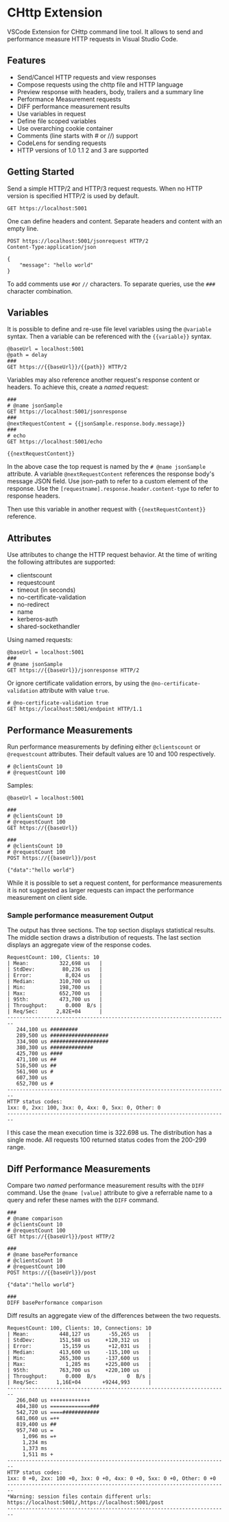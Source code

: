 # CHttp Extension

VSCode Extension for CHttp command line tool. It allows to send and performance measure HTTP requests in Visual Studio Code. 

## Features

- Send/Cancel HTTP requests and view responses
- Compose requests using the chttp file and HTTP language
- Preview response with headers, body, trailers and a summary line
- Performance Measurement requests
- DIFF performance measurement results
- Use variables in request
- Define file scoped variables
- Use overarching cookie container
- Comments (line starts with # or //) support
- CodeLens for sending requests
- HTTP versions of 1.0 1.1 2 and 3 are supported

## Getting Started

Send a simple HTTP/2 and HTTP/3 request requests. When no HTTP version is specified HTTP/2 is used by default.

```http
GET https://localhost:5001
```

One can define headers and content. Separate headers and content with an empty line.

```http
POST https://localhost:5001/jsonrequest HTTP/2
Content-Type:application/json

{
    "message": "hello world"
}
```

To add comments use `#`or `//` characters. To separate queries, use the `###` character combination.

## Variables

It is possible to define and re-use file level variables using the `@variable` syntax. Then a variable can be referenced with the `{{variable}}` syntax.

```http
@baseUrl = localhost:5001
@path = delay
###
GET https://{{baseUrl}}/{{path}} HTTP/2
```

Variables may also reference another request's response content or headers. To achieve this, create a *named* request:

```http
###
# @name jsonSample
GET https://localhost:5001/jsonresponse
###
@nextRequestContent = {{jsonSample.response.body.message}}
###
# echo
GET https://localhost:5001/echo

{{nextRequestContent}}
```

In the above case the top request is named by the `# @name jsonSample` attribute. A variable `@nextRequestContent` references the response body's message JSON field. Use json-path to refer to a custom element of the response. Use the `[requestname].response.header.content-type` to refer to response headers.

Then use this variable in another request with `{{nextRequestContent}}` reference.

## Attributes

Use attributes to change the HTTP request behavior. At the time of writing the following attributes are supported:

- clientscount
- requestcount
- timeout (in seconds)
- no-certificate-validation
- no-redirect
- name
- kerberos-auth
- shared-sockethandler

Using named requests:

```
@baseUrl = localhost:5001
###
# @name jsonSample
GET https://{{baseUrl}}/jsonresponse HTTP/2
```

Or ignore certificate validation errors, by using the `@no-certificate-validation` attribute with value `true`.

```http
# @no-certificate-validation true
GET https://localhost:5001/endpoint HTTP/1.1
```

## Performance Measurements

Run performance measurements by defining either `@clientscount` or `@requestcount` attributes. Their default values are 10 and 100 respectively. 

```
# @clientsCount 10
# @requestCount 100
```

Samples:

```http
@baseUrl = localhost:5001

###
# @clientsCount 10
# @requestCount 100
GET https://{{baseUrl}}

###
# @clientsCount 10
# @requestCount 100
POST https://{{baseUrl}}/post

{"data":"hello world"}
```


While it is possible to set a request content, for performance measurements it is not suggested as larger requests can impact the performance measurement on client side.

### Sample performance measurement Output

The output has three sections. The top section displays statistical results. The middle section draws a distribution of requests. The last section displays an aggregate view of the response codes.

```
RequestCount: 100, Clients: 10
| Mean:          322,698 us   |
| StdDev:         80,236 us   |
| Error:           8,024 us   |
| Median:        310,700 us   |
| Min:           198,700 us   |
| Max:           652,700 us   |
| 95th:          473,700 us   |
| Throughput:      0.000  B/s |
| Req/Sec:      2,82E+04      |
------------------------------------------------------------------------
   244,100 us #########
   289,500 us ###################
   334,900 us ###################
   380,300 us ##############
   425,700 us ####
   471,100 us ##
   516,500 us ##
   561,900 us #
   607,300 us 
   652,700 us #
------------------------------------------------------------------------
HTTP status codes:
1xx: 0, 2xx: 100, 3xx: 0, 4xx: 0, 5xx: 0, Other: 0
------------------------------------------------------------------------
```

I this case the mean execution time is 322.698 us. The distribution has a single mode. All requests 100 returned status codes from the 200-299 range.

## Diff Performance Measurements

Compare two *named* performance measurement results with the `DIFF` command. Use the `@name [value]` attribute to give a referrable name to a query and refer these names with the `DIFF` command.

```
###
# @name comparison
# @clientsCount 10
# @requestCount 100
GET https://{{baseUrl}}/post HTTP/2

###
# @name basePerformance
# @clientsCount 10
# @requestCount 100
POST https://{{baseUrl}}/post

{"data":"hello world"}

###
DIFF basePerformance comparison
```

Diff results an aggregate view of the differences between the two requests.

```
RequestCount: 100, Clients: 10, Connections: 10
| Mean:          448,127 us      -55,265 us   |
| StdDev:        151,588 us     +120,312 us   |
| Error:          15,159 us      +12,031 us   |
| Median:        413,600 us     -115,100 us   |
| Min:           265,300 us     -137,600 us   |
| Max:             1,285 ms     +225,800 us   |
| 95th:          763,700 us     +220,100 us   |
| Throughput:      0.000  B/s          0  B/s |
| Req/Sec:      1,16E+04       +9244,993      |
------------------------------------------------------------------------
   266,040 us +++++++++++++
   404,380 us =============###
   542,720 us ====############
   681,060 us =++
   819,400 us ##
   957,740 us =
     1,096 ms =+
     1,234 ms 
     1,373 ms 
     1,511 ms +
------------------------------------------------------------------------
HTTP status codes:
1xx: 0 +0, 2xx: 100 +0, 3xx: 0 +0, 4xx: 0 +0, 5xx: 0 +0, Other: 0 +0
------------------------------------------------------------------------
*Warning: session files contain different urls: https://localhost:5001/,https://localhost:5001/post
------------------------------------------------------------------------
```
